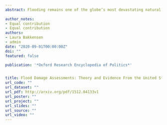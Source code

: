 ```yaml
---
abstract: Flooding remains one of the globe’s most devastating natural hazards and a leading driver of natural disaster losses across many countries, including the United States. As such, a rich and growing literature aims to better understand, model, and assess flood losses. Several major theoretical and empirical themes emerge from the literature. Fundamental to the flood damage assessment literature are definitions of flood damage, including a typology of flood damage, such as direct and indirect losses. In addition, the literature theoretically and empirically assesses major determinants of flood damage including hydrological factors, measurement of the physical features in harm’s way, as well as understanding and modeling protective activities, such as flood risk mitigation and adaptation, that all co-determine the overall flood losses. From there, common methods to quantify flood damage take these factors as inputs, modeling hydrological risk, exposure, and vulnerability into quantifiable flood loss estimates through a flood damage function, and include both ex ante expected loss assessments and ex post event-specific analyses. To do so, high-quality data are key across all model steps and can be found across a variety of sources. Early 21st-century advancements in spatial data and remote sensing push the literature forward. While topics and themes apply more generally to flood damage across the globe, examples from the United States illustrate key topics. Understanding main themes and insights in this important research area is critical for researchers, policy-makers, and practitioners to better understand, utilize, and extend existing flood damage assessment literatures in order to lessen or even prevent future tragedy.
  
author_notes:
- Equal contribution
- Equal contribution
authors:
- Laura Bakkensen
- admin
date: "2020-09-01T00:00:00Z"
doi: ""
featured: false

publication: '*Oxford Research Encyclopedia of Politics*'


title: Flood Damage Assessments: Theory and Evidence From the United States
url_code: ""
url_dataset: ""
url_pdf: http://arxiv.org/pdf/1512.04133v1
url_poster: ""
url_project: ""
url_slides: ""
url_source: ""
url_video: ""
---
```

